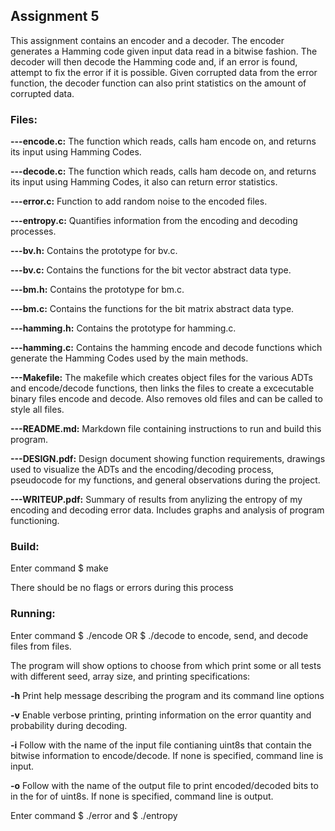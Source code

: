 ## Assignment 5

This assignment contains an encoder and a decoder. The encoder generates a Hamming code given input data read in a bitwise fashion. The decoder will then decode the Hamming code and, if an error is found, attempt to fix the error if it is possible. Given corrupted data from the error function, the decoder function can also print statistics on the amount of corrupted data.

### Files:

**---encode.c:** The function which reads, calls ham encode on, and returns its input using Hamming Codes.

**---decode.c:** The function which reads, calls ham decode on, and returns its input using Hamming Codes, it also can return error statistics.

**---error.c:** Function to add random noise to the encoded files.

**---entropy.c:** Quantifies information from the encoding and decoding processes.

**---bv.h:** Contains the prototype for bv.c.

**---bv.c:** Contains the functions for the bit vector abstract data type.

**---bm.h:** Contains the prototype for bm.c.

**---bm.c:** Contains the functions for the bit matrix abstract data type.

**---hamming.h:** Contains the prototype for hamming.c.

**---hamming.c:** Contains the hamming encode and decode functions which generate the Hamming Codes used by the main methods.

**---Makefile:** The makefile which creates object files for the various ADTs and encode/decode functions, then links the files to create a excecutable binary files encode and decode. Also removes old files and can be called to style all files.

**---README.md:** Markdown file containing instructions to run and build this program.

**---DESIGN.pdf:** Design document showing function requirements, drawings used to visualize the ADTs and the encoding/decoding process, pseudocode for my functions, and general observations during the project.

**---WRITEUP.pdf:** Summary of results from anylizing the entropy of my encoding and decoding error data. Includes graphs and analysis of program functioning.


### Build:

Enter command $ make

There should be no flags or errors during this process

### Running:

Enter command $ ./encode OR $ ./decode to encode, send, and decode files from files.

The program will show options to choose from which print some or all tests with different seed, array size, and printing specifications:

**-h** Print help message describing the program and its command line options

**-v** Enable verbose printing, printing information on the error quantity and probability during decoding.

**-i** Follow with the name of the input file contianing uint8s that contain the bitwise information to encode/decode. If none is specified, command line is input.

**-o** Follow with the name of the output file to print encoded/decoded bits to in the for of uint8s. If none is specified, command line is output.

Enter command $ ./error and $ ./entropy
